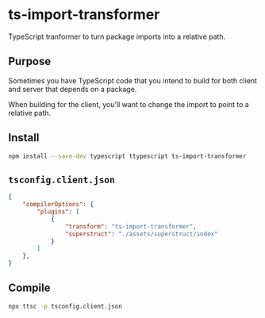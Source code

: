 # ts-import-transformer

TypeScript tranformer to turn package imports into a relative path.

## Purpose

Sometimes you have TypeScript code that you intend to build for both client and server that depends on a package.

When building for the client, you'll want to change the import to point to a relative path.

## Install

```bash
npm install --save-dev typescript ttypescript ts-import-transformer
```

## `tsconfig.client.json`

```json
{
	"compilerOptions": {
		"plugins": [
			{
				"transform": "ts-import-transformer",
				"superstruct": "./assets/superstruct/index"
			}
		]
	},
}
```

## Compile

```bash
npx ttsc -p tsconfig.client.json
```